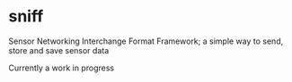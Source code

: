 # sniff

Sensor Networking Interchange Format Framework; a simple way to send, store and save sensor data

Currently a work in progress